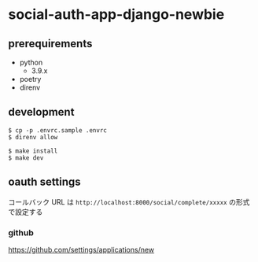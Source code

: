 # social-auth-app-django-newbie

## prerequirements

- python
  - 3.9.x
- poetry
- direnv

## development

```
$ cp -p .envrc.sample .envrc
$ direnv allow

$ make install
$ make dev
```

## oauth settings

コールバック URL は `http://localhost:8000/social/complete/xxxxx` の形式で設定する

### github

https://github.com/settings/applications/new
